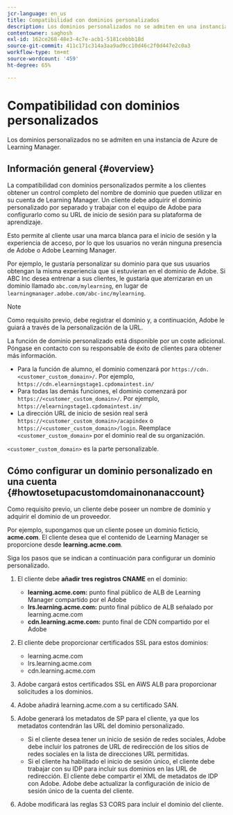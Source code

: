 ```yaml
---
jcr-language: en_us
title: Compatibilidad con dominios personalizados
description: Los dominios personalizados no se admiten en una instancia de Azure de Learning Manager.
contentowner: saghosh
exl-id: 162ce268-48e3-4c7e-acb1-5181cebbb18d
source-git-commit: 411c171c314a3aa9ad9cc10d46c2f0d447e2c0a3
workflow-type: tm+mt
source-wordcount: '459'
ht-degree: 65%

---
```


# Compatibilidad con dominios personalizados

Los dominios personalizados no se admiten en una instancia de Azure de Learning Manager.

## Información general {#overview}

La compatibilidad con dominios personalizados permite a los clientes obtener un control completo del nombre de dominio que pueden utilizar en su cuenta de Learning Manager. Un cliente debe adquirir el dominio personalizado por separado y trabajar con el equipo de Adobe para configurarlo como su URL de inicio de sesión para su plataforma de aprendizaje.

Esto permite al cliente usar una marca blanca para el inicio de sesión y la experiencia de acceso, por lo que los usuarios no verán ninguna presencia de Adobe o Adobe Learning Manager.

Por ejemplo, le gustaría personalizar su dominio para que sus usuarios obtengan la misma experiencia que si estuvieran en el dominio de Adobe. Si ABC Inc desea entrenar a sus clientes, le gustaría que aterrizaran en un dominio llamado `abc.com/mylearning`, en lugar de `learningmanager.adobe.com/abc-inc/mylearning`.

>[!NOTE]
>
>Como requisito previo, debe registrar el dominio y, a continuación, Adobe le guiará a través de la personalización de la URL.


La función de dominio personalizado está disponible por un coste adicional. Póngase en contacto con su responsable de éxito de clientes para obtener más información.

* Para la función de alumno, el dominio comenzará por `https://cdn.<customer_custom_domain>/`. Por ejemplo, `https://cdn.elearningstage1.cpdomaintest.in/`
* Para todas las demás funciones, el dominio comenzará por `https://<customer_custom_domain>/`. Por ejemplo, `https://elearningstage1.cpdomaintest.in/`
* La dirección URL de inicio de sesión real será `https://<customer_custom_domain>/acapindex` o `https://<customer_custom_domain>/login`. Reemplace `<customer_custom_domain>` por el dominio real de su organización.

`<customer_custom_domain>` es la parte personalizable.

## Cómo configurar un dominio personalizado en una cuenta {#howtosetupacustomdomainonanaccount}

Como requisito previo, un cliente debe poseer un nombre de dominio y adquirir el dominio de un proveedor.

Por ejemplo, supongamos que un cliente posee un dominio ficticio, **acme.com**. El cliente desea que el contenido de Learning Manager se proporcione desde **learning.acme.com**.

Siga los pasos que se indican a continuación para configurar un dominio personalizado.

1. El cliente debe **añadir tres registros CNAME** en el dominio:

   * **learning.acme.com:** punto final público de ALB de Learning Manager compartido por el Adobe
   * **lrs.learning.acme.com:** punto final público de ALB señalado por learning.acme.com
   * **cdn.learning.acme.com:** punto final de CDN compartido por el Adobe

1. El cliente debe proporcionar certificados SSL para estos dominios:

   * learning.acme.com
   * lrs.learning.acme.com
   * cdn.learning.acme.com

1. Adobe cargará estos certificados SSL en AWS ALB para proporcionar solicitudes a los dominios.
1. Adobe añadirá learning.acme.com a su certificado SAN.
1. Adobe generará los metadatos de SP para el cliente, ya que los metadatos contendrán las URL del dominio personalizado.

   * Si el cliente desea tener un inicio de sesión de redes sociales, Adobe debe incluir los patrones de URL de redirección de los sitios de redes sociales en la lista de direcciones URL permitidas.
   * Si el cliente ha habilitado el inicio de sesión único, el cliente debe trabajar con su IDP para incluir sus dominios en las URL de redirección. El cliente debe compartir el XML de metadatos de IDP con Adobe. Adobe debe actualizar la configuración de inicio de sesión único de la cuenta del cliente.

1. Adobe modificará las reglas S3 CORS para incluir el dominio del cliente.
